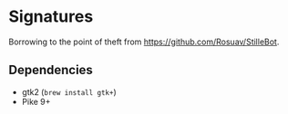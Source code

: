 # Signatures

Borrowing to the point of theft from https://github.com/Rosuav/StilleBot.

## Dependencies
  * gtk2 (`brew install gtk+`)
  * Pike 9+
